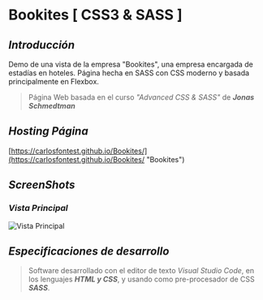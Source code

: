 # Bookites [ CSS3 & SASS ]

## ***Introducción***
Demo de una vista de la empresa "Bookites", una empresa encargada de estadías en hoteles. Página hecha en SASS con CSS moderno y basada principalmente en Flexbox.

> Página Web basada en el curso *"Advanced CSS & SASS"* de ***Jonas Schmedtman***

## ***Hosting Página***
[https://carlosfontest.github.io/Bookites/](https://carlosfontest.github.io/Bookites/ "Bookites")

## ***ScreenShots***

### *Vista Principal*
![Vista Principal](https://i.ibb.co/6vdMtRc/screencapture-carlosfontest-github-io-Bookites-2019-03-13-01-53-13.png)


## ***Especificaciones de desarrollo***
> Software desarrollado con el editor de texto *Visual Studio Code*, en los lenguajes ***HTML y CSS***, y usando como pre-procesador de CSS ***SASS***.